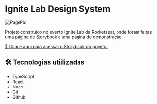 # Ignite Lab Design System

![PagePic](https://user-images.githubusercontent.com/107145641/196304912-c3f4afb2-1be1-4417-9c2d-e21c7886e519.PNG)

Projeto construído no evento Ignite Lab da Rocketseat, onde foram feitas uma página de Storybook
e uma página de demonstração

[🔗 Clique aqui para acessar o Storybook do projeto:](https://esteves31.github.io/ignite-Lab-design-system/)

## 🛠️ Tecnologias utiilizadas
- TypeScript
- React
- Node
- Git
- Github
